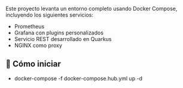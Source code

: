 Este proyecto levanta un entorno completo usando Docker Compose, incluyendo los siguientes servicios:

- Prometheus
- Grafana con plugins personalizados
- Servicio REST desarrollado en Quarkus
- NGINX como proxy

## 🚀 Cómo iniciar
- docker-compose -f docker-compose.hub.yml up -d
